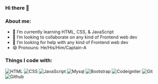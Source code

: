 ### Hi there 👋



### About me:

- 🌱 I’m currently learning HTML, CSS, & JavaScript
- 👯 I’m looking to collaborate on any kind of Frontend web dev
- 🤔 I’m looking for help with any kind of Frontend web dev
- 😄 Pronouns: He/His/Him/Captain-A

### Things I code with:

<p>
  <img alt="HTML" src="https://img.shields.io/badge/-HTML-BLUE?style=flat-square&logo=HTML&logoColor=white" />
  <img alt="CSS" src="https://img.shields.io/badge/-CSS-ORANGE?style=flat-square&logo=CSS&logoColor=white" />
  <img alt="JavaScript" src="https://img.shields.io/badge/-JavaScript-F7DF1E?style=flat-square&logo=JavaScript&logoColor=white" />
  
  <img alt="Mysql" src="https://img.shields.io/badge/-Mysql-9C27B0?style=flat-square&logo=mysql&logoColor=white" />
  
  <img alt="Bootstrap" src="https://img.shields.io/badge/-Bootstrap-00C7B7?style=flat-square&logo=Bootstrap&logoColor=white" />
  <img alt="Codeigniter" src="https://img.shields.io/badge/-Codeigniter-430098?style=flat-square&logo=Codeigniter&logoColor=white" />
  
  <img alt="Git" src="https://img.shields.io/badge/-Git-F05032?style=flat-square&logo=git&logoColor=white" />
  <img alt="Github" src="https://img.shields.io/badge/-Github-2088FF?style=flat-square&logo=github&logoColor=white" />
  
</p>
